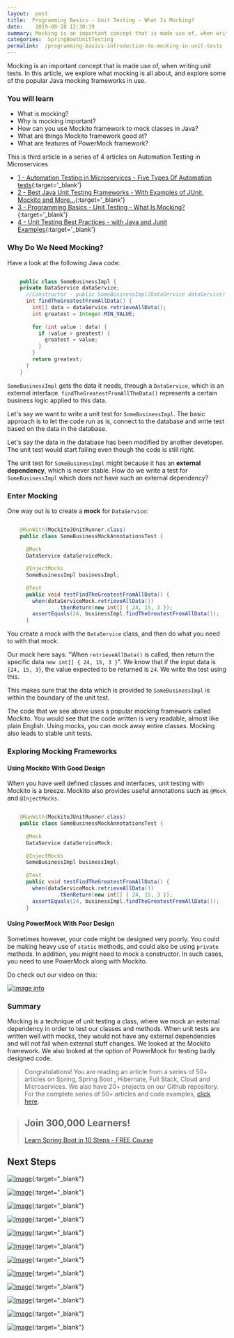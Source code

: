 ```yaml
---
layout:  post
title:  Programming Basics - Unit Testing - What Is Mocking?
date:    2019-08-28 12:30:19
summary: Mocking is an important concept that is made use of, when writing unit tests. In this article, we explore what mocking is all about, and explore some of the popular Java mocking frameworks in use.
categories:  SpringBootUnitTesting
permalink:  /programming-basics-introduction-to-mocking-in-unit-tests
---
```


Mocking is an important concept that is made use of, when writing unit tests. In this article, we explore what mocking is all about, and explore some of the popular Java mocking frameworks in use.

### You will learn
- What is mocking?
- Why is mocking important?
- How can you use Mockito framework to mock classes in Java?
- What are things Mockito framework good at?
- What are features of PowerMock framework?

This is third article in a series of 4 articles on Automation Testing in Microservices
- [1 - Automation Testing in Microservices - Five Types Of Automation tests](/microservice-and-automation-testing){:target='_blank'}
- [2 - Best Java Unit Testing Frameworks - With Examples of JUnit, Mockito and More...](/java-unit-testing-frameworks-with-examples-junit-mockito){:target='_blank'}
- [3 - Programming Basics - Unit Testing - What Is Mocking?](/programming-basics-introduction-to-mocking-in-unit-tests){:target='_blank'}
- [4 - Unit Testing Best Practices - with Java and Junit Examples](/unit-testing-best-practices-with-java-and-junit-examples){:target='_blank'}

### Why Do We Need Mocking?

Have a look at the following Java code:

```java

	public class SomeBusinessImpl {
  	private DataService dataService;
	  //Constructor - public SomeBusinessImpl(DataService dataService)
	  int findTheGreatestFromAllData() {
	    int[] data = dataService.retrieveAllData();
	    int greatest = Integer.MIN_VALUE;
	
	    for (int value : data) {
	      if (value > greatest) {
	        greatest = value;
	      }
	    }
	    return greatest;
	  }
	}

```

```SomeBusinessImpl``` gets the data it needs, through a ```DataService```, which is an external interface. ```findTheGreatestFromAllTheData()``` represents a certain business logic applied to this data. 

Let's say we want to write a unit test for ```SomeBusinessImpl```. The basic approach is to let the code run as is, connect to the database and write test based on the data in the database. 

Let's say the data in the database has been modified by another developer. The unit test would start failing even though the code is still right. 

The unit test for ```SomeBusinessImpl``` might because it has an **external dependency**, which is never stable. How do we write a test for ```SomeBusinessImpl``` which does not have such an external dependency? 

### Enter Mocking

One way out is to create a **mock** for ```DataService```:


```java

	@RunWith(MockitoJUnitRunner.class)
	public class SomeBusinessMockAnnotationsTest {
	
	  @Mock
	  DataService dataServiceMock;
	
	  @InjectMocks
	  SomeBusinessImpl businessImpl;
	
	  @Test
	  public void testFindTheGreatestFromAllData() {
	    when(dataServiceMock.retrieveAllData())
	            .thenReturn(new int[] { 24, 15, 3 });    
	    assertEquals(24, businessImpl.findTheGreatestFromAllData());
	  }

```

You create a mock with the ```DataService``` class, and then do what you need to with that mock. 

Our mock here says: "When ```retrieveAllData()``` is called, then return the specific data ```new int[] { 24, 15, 3 }```". We know that if the input data is ```{24, 15, 3}```, the value expected to be returned is ```24```. We write the test using this.

This makes sure that the data which is provided to ```SomeBusinessImpl``` is within the boundary of the unit test.

The code that we see above uses a popular mocking framework called Mockito. You would see that the code written is very readable, almost like plain English. Using mocks, you can mock away entire classes. Mocking also leads to stable unit tests.

### Exploring Mocking Frameworks

#### Using Mockito With Good Design

When you have well defined classes and interfaces, unit testing with Mockito is a breeze. Mockito also provides useful annotations such as ```@Mock``` and ```@InjectMocks```.

```java

	@RunWith(MockitoJUnitRunner.class)
	public class SomeBusinessMockAnnotationsTest {
	
	  @Mock
	  DataService dataServiceMock;
	
	  @InjectMocks
	  SomeBusinessImpl businessImpl;
	
	  @Test
	  public void testFindTheGreatestFromAllData() {
	    when(dataServiceMock.retrieveAllData())
	            .thenReturn(new int[] { 24, 15, 3 });    
	    assertEquals(24, businessImpl.findTheGreatestFromAllData());
	  }

```

#### Using PowerMock With Poor Design

Sometimes however, your code might be designed very poorly. You could be making heavy use of ```static``` methods, and could also be using ```private``` methods. In addition, you might need to mock a constructor. In such cases, you need to use PowerMock along with Mockito.

Do check out our video on this:

[![image info](/images/Capture-024-01.png)](https://www.youtube.com/watch?v=xJreuzP2C0M)

### Summary

Mocking is a technique of unit testing a class, where we mock an external dependency in order to test our classes and methods. When unit tests are written well with mocks, they would not have any external dependencies and will not fail when external stuff changes. We looked at the Mockito framework. We also looked at the option of PowerMock for testing badly designed code. 


> Congratulations! You are reading an article from a series of 50+ articles on Spring, Spring Boot , Hibernate, Full Stack, Cloud and Microservices. We also have 20+ projects on our Github repository. For the complete series of 50+ articles and code examples, [click here](https://www.springboottutorial.com/tags/#SpringBoot).

<blockquote>
	<H2>Join 300,000 Learners!</H2>
	<p><a href="https://courses.in28minutes.com/p/spring-boot-for-beginners-in-10-steps" target="_blank">Learn Spring Boot in 10 Steps - FREE Course</a></p>
</blockquote>


## Next Steps

[![Image](/images/Course-Go-Full-Stack-With-Spring-Boot-and-React.png "Go Full Stack with Spring Boot and React")](https://www.udemy.com/full-stack-application-with-spring-boot-and-react/?couponCode=SBT-2019){:target="_blank"}

[![Image](/images/Course-Go-Full-Stack-With-SpringBoot-And-Angular.png "Go Full Stack with Spring Boot and Angular")](https://www.udemy.com/full-stack-application-development-with-spring-boot-and-angular/?couponCode=SBT-2019){:target="_blank"}

[![Image](/images/Course-Master-Microservices-with-Spring-Boot-and-Spring-Cloud.png "Master Microservices with Spring Boot and Spring Cloud")](https://www.udemy.com/microservices-with-spring-boot-and-spring-cloud/?couponCode=SBT-2019){:target="_blank"}

[![Image](/images/Course-pivotal-cloud-foundry-pcf-deploying-spring-boot-apps.png "Deploying Spring Boot Microservices to Pivotal Cloud Foundry (PCF)")](https://www.udemy.com/course/learn-pivotal-cloud-foundry-pcf-deploying-spring-boot-apps/?couponCode=SBT-2019){:target="_blank"}

[![Image](/images/Course-Deploy-Java-Spring-Boot-Microservices-To-ECS.png "Deploying Spring Boot Microservices to AWS using ECS and AWS Fargate")](https://www.udemy.com/course/deploy-spring-microservices-to-aws-with-ecs-and-aws-fargate/?couponCode=SBT-2019){:target="_blank"}

[![Image](/images/Course-Deploy-Java-Spring-Boot-Apps-To-AWS.png "Deploying Spring Boot Apps to AWS using Elastic Beanstalk")](https://www.udemy.com/deploy-java-spring-boot-to-aws-amazon-web-service/?couponCode=SBT-2019){:target="_blank"}


[![Image](/images/Course-Master-Java-Web-Services-and-REST-API-with-Spring-Boot.png "Master Java Web Services and REST API with Spring Boot")](https://www.udemy.com/spring-web-services-tutorial/?couponCode=SBT-2019){:target="_blank"}

[![Image](/images/Course-Spring-Framework-Interview-Guide-200-Questions-Answers.png "Spring Framework Interview Guide - 200+ Questions & Answers")](https://www.udemy.com/spring-interview-questions-and-answers/?couponCode=SBT-2019){:target="_blank"}

[![Image](/images/Course-Learn-Spring-Boot-in-100-Steps---Beginner-to-Expert.png "Learn Spring Boot in 100 Steps - Beginner to Expert")](https://www.udemy.com/spring-boot-tutorial-for-beginners/?couponCode=SBT-2019){:target="_blank"}

[![Image](/images/Course-Spring-Framework-Master-Class---Beginner-to-Expert.png "Spring Master Class - Beginner to Expert")](https://www.udemy.com/spring-tutorial-for-beginners/?couponCode=SBT-2019){:target="_blank"}

[![Image](/images/Course-Master-Hibernate-and-JPA-with-Spring-Boot-in-100-Steps.png "Master Hibernate and JPA with Spring Boot in 100 Steps")](https://www.udemy.com/hibernate-jpa-tutorial-for-beginners-in-100-steps/?couponCode=SBT-2019){:target="_blank"}

[![Image](/images/Course-Master-Java-Unit-Testing-with-Spring-Boot-Mockito.png "Master Java Unit Testing with Spring Boot & Mockito")](https://www.udemy.com/learn-unit-testing-with-spring-boot/?couponCode=SBT-2019){:target="_blank"}

